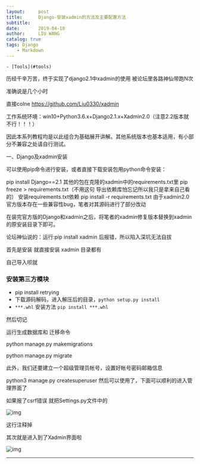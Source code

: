 ```yaml
---
layout:     post
title:      Django-安装xadmin的方法及主要配置方法
subtitle:   
date:       2019-04-10
author:     LIU WANG
catalog: true
tags: Django
    - Markdown
---
```

    - [Tools](#tools)
<!-- MarkdownTOC -->



历经千辛万苦，终于实现了django2.1中xadmin的使用
被论坛里各路神仙带跑N次

准确说是几个小时

 直接colne https://github.com/Liu0330/xadmin

工作系统环境：win10+Python3.6.x+Django2.1.x+Xadmin2.0（注意2.2版本就不行！！！）

因此本系列教程均是以此组合为基础展开讲解。其他系统版本也基本适用，有小部分不兼容之处请自行测试。

 

一、Django及xadmin安装

可以使用pip命令进行安装，或者直接下载安装包用python命令安装：

pip install Django==2.1
其他的包在克隆的xadmin中的requirements.txt里
pip freeze > requirements.txt（不用这句 导出依赖库怕忘记所以我只是拿来自己看的）
安装requirements.txt依赖
pip install -r requirements.txt
由于xadmin2.0官方版本存在一些兼容性bug，笔者对其源码进行了部分改动

在装完官方版的Django和xadmin之后，将笔者的xadmin修复版本替换到xadmin的原安装目录下即可。

论坛神仙说的：运行:pip install xadmin 后报错，所以陷入深坑无法自拔

 

首先是安装
就直接安装 xadmin 目录都有

自己导入呗就
### 安装第三方模块
- pip install retrying
- 下载源码解码，进入解压后的目录，```python setup.py install```
- `***.whl` 安装方法 `pip install ***.whl`

然后切记

运行生成数据库和 迁移命令

python manage.py makemigrations

python manage.py migrate

 

此外，我们还要建立一个超级管理员帐号，设置好帐号密码邮箱信息

python3 manage.py createsuperuser
然后可以使用了，下面可以顺利的进入管理界面了

如果报了csrf错误 就把Settings.py文件中的

![img](https://img-blog.csdnimg.cn/20190502233514359.png)

这行注释掉

其次就是进入到了Xadmin界面啦

![img](https://img-blog.csdnimg.cn/20190502233627576.png?x-oss-process=image/watermark,type_ZmFuZ3poZW5naGVpdGk,shadow_10,text_aHR0cHM6Ly9ibG9nLmNzZG4ubmV0L3FxXzQxODU2ODE0,size_16,color_FFFFFF,t_70)



---------------------
